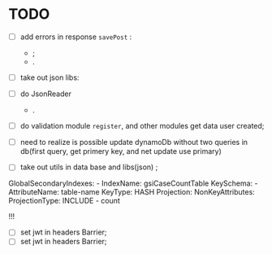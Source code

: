 # TODO

-   [ ] add errors in response `savePost` :
    -   ;
    -  .
-   [ ]  take out json libs:
-   [ ]  do JsonReader  
    -   .
-   [ ]  do validation  module `register`, and other modules get data user created; 
-   [ ]  need to realize is possible update dynamoDb without two queries in db(first query, get primery key,
  and net update use primary)
-   [ ] take out utils in data base and libs(json) ; 
 
 
GlobalSecondaryIndexes:
        - IndexName: gsiCaseCountTable
          KeySchema:
            - AttributeName: table-name
              KeyType: HASH
          Projection:
            NonKeyAttributes:
            ProjectionType: INCLUDE
              - count

!!!
-   [ ] set jwt in headers Barrier; 
-   [ ] set jwt in headers Barrier; 
